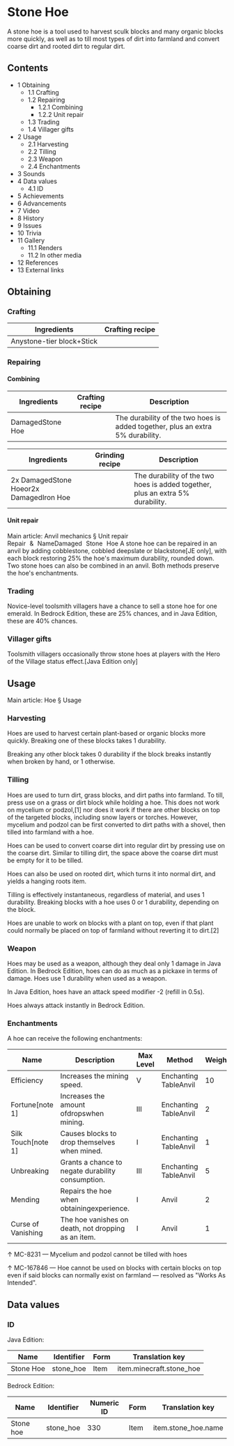 # Stone Hoe
A stone hoe is a tool used to harvest sculk blocks and many organic blocks more quickly, as well as to till most types of dirt into farmland and convert coarse dirt and rooted dirt to regular dirt.

## Contents
- 1 Obtaining
	- 1.1 Crafting
	- 1.2 Repairing
		- 1.2.1 Combining
		- 1.2.2 Unit repair
	- 1.3 Trading
	- 1.4 Villager gifts
- 2 Usage
	- 2.1 Harvesting
	- 2.2 Tilling
	- 2.3 Weapon
	- 2.4 Enchantments
- 3 Sounds
- 4 Data values
	- 4.1 ID
- 5 Achievements
- 6 Advancements
- 7 Video
- 8 History
- 9 Issues
- 10 Trivia
- 11 Gallery
	- 11.1 Renders
	- 11.2 In other media
- 12 References
- 13 External links

## Obtaining
### Crafting
| Ingredients               | Crafting recipe |
|---------------------------|-----------------|
| Anystone-tier block+Stick |                 |

### Repairing
#### Combining
| Ingredients      | Crafting recipe | Description                                                                    |
|------------------|-----------------|--------------------------------------------------------------------------------|
| DamagedStone Hoe |                 | The durability of the two hoes is added together, plus an extra 5% durability. |

| Ingredients                             | Grinding recipe | Description                                                                    |
|-----------------------------------------|-----------------|--------------------------------------------------------------------------------|
| 2x DamagedStone Hoeor2x DamagedIron Hoe |                 | The durability of the two hoes is added together, plus an extra 5% durability. |

#### Unit repair
Main article: Anvil mechanics § Unit repair
Repair & NameDamaged Stone Hoe
A stone hoe can be repaired in an anvil by adding cobblestone, cobbled deepslate or blackstone‌[JE  only], with each block restoring 25% the hoe's maximum durability, rounded down. Two stone hoes can also be combined in an anvil. Both methods preserve the hoe's enchantments.

### Trading
Novice-level toolsmith villagers have a chance to sell a stone hoe for one emerald. In Bedrock Edition, these are 25% chances, and in Java Edition, these are 40% chances.

### Villager gifts
Toolsmith villagers occasionally throw stone hoes at players with the Hero of the Village status effect.‌[Java Edition  only]

## Usage
Main article: Hoe § Usage
### Harvesting
Hoes are used to harvest certain plant-based or organic blocks more quickly. Breaking one of these blocks takes 1 durability.

Breaking any other block takes 0 durability if the block breaks instantly when broken by hand, or 1 otherwise.

### Tilling
Hoes are used to turn dirt, grass blocks, and dirt paths into farmland. To till, press use on a grass or dirt block while holding a hoe. This does not work on mycelium or podzol,[1] nor does it work if there are other blocks on top of the targeted blocks, including snow layers or torches. However, mycelium and podzol can be first converted to dirt paths with a shovel, then tilled into farmland with a hoe.

Hoes can be used to convert coarse dirt into regular dirt by pressing use on the coarse dirt. Similar to tilling dirt, the space above the coarse dirt must be empty for it to be tilled.

Hoes can also be used on rooted dirt, which turns it into normal dirt, and yields a hanging roots item.

Tilling is effectively instantaneous, regardless of material, and uses 1 durability. Breaking blocks with a hoe uses 0 or 1 durability, depending on the block.

Hoes are unable to work on blocks with a plant on top, even if that plant could normally be placed on top of farmland without reverting it to dirt.[2]

### Weapon
Hoes may be used as a weapon, although they deal only 1 damage in Java Edition. In Bedrock Edition, hoes can do as much as a pickaxe in terms of damage. Hoes use 1 durability when used as a weapon.

In Java Edition, hoes have an attack speed modifier -2 (refill in 0.5s).

Hoes always attack instantly in Bedrock Edition.

### Enchantments
A hoe can receive the following enchantments:

| Name               | Description                                         | Max Level | Method                | Weight |
|--------------------|-----------------------------------------------------|-----------|-----------------------|--------|
| Efficiency         | Increases the mining speed.                         | V         | Enchanting TableAnvil | 10     |
| Fortune[note 1]    | Increases the amount ofdropswhen mining.            | III       | Enchanting TableAnvil | 2      |
| Silk Touch[note 1] | Causes blocks to drop themselves when mined.        | I         | Enchanting TableAnvil | 1      |
| Unbreaking         | Grants a chance to negate durability consumption.   | III       | Enchanting TableAnvil | 5      |
| Mending            | Repairs the hoe when obtainingexperience.           | I         | Anvil                 | 2      |
| Curse of Vanishing | The hoe vanishes on death, not dropping as an item. | I         | Anvil                 | 1      |


↑ MC-8231 — Mycelium and podzol cannot be tilled with hoes

↑ MC-167846 — Hoe cannot be used on blocks with certain blocks on top even if said blocks can normally exist on farmland — resolved as "Works As Intended".


## Data values
### ID
Java Edition:

| Name      | Identifier | Form | Translation key          |
|-----------|------------|------|--------------------------|
| Stone Hoe | stone_hoe  | Item | item.minecraft.stone_hoe |

Bedrock Edition:

| Name      | Identifier | Numeric ID | Form | Translation key     |
|-----------|------------|------------|------|---------------------|
| Stone hoe | stone_hoe  | 330        | Item | item.stone_hoe.name |

